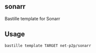 ## sonarr
Bastille template for Sonarr

## Usage
```shell
bastille template TARGET net-p2p/sonarr
```
